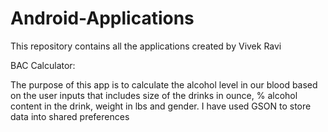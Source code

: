 # Android-Applications
This repository contains all the applications created by Vivek Ravi

BAC Calculator:

The purpose of this app is to calculate the alcohol level in our blood based on the user inputs 
that includes size of the drinks in ounce, % alcohol content in the drink, weight in lbs and gender. 
I have used GSON to store data into shared preferences
